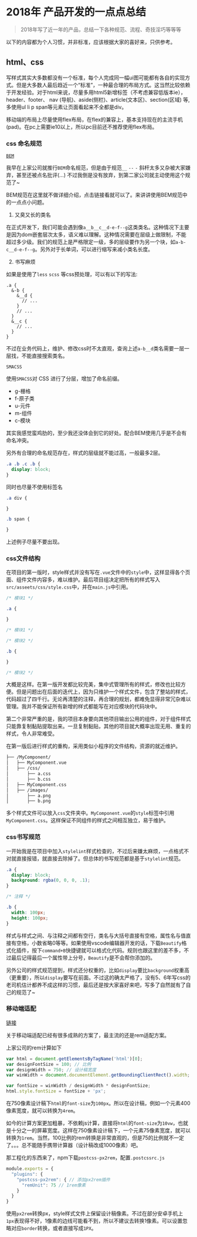 # 2018年 产品开发的一点点总结

> 2018年写了近一年的产品，总结一下各种规范、流程、奇技淫巧等等等

以下的内容都为个人习惯，并非标准，应该根据大家的喜好来，只供参考。

## html、css

写样式其实大多数都没有一个标准，每个人完成同一幅ui图可能都有各自的实现方式。但是大多数人最后趋近一个“标准”，一种最合理的布局方式。这当然比较依赖于开发经验。对于html来说，尽量多用html5新增标签（不考虑兼容低版本ie），header、footer、 nav (导航)、aside(侧栏)、article(文本区)、section(区域) 等, 多使用ul li p span等元素让页面看起来不全都是div。

移动端的布局上尽量使用flex布局，在flex的兼容上，基本支持现在的主流手机(pad)。在pc上需要ie10以上，所以pc目前还不推荐使用flex布局。

### css 命名规范

[`BEM`](https://juejin.im/post/5b925e616fb9a05cdd2ce70d)

我早在上家公司就推行`BEM`命名规范，但是由于规范`__` `--` `-` 斜杆太多又杂被大家嫌弃，甚至还被点名批评(...) 不过我倒是没有放弃，到第二家公司就主动使用这个规范了~

BEM规范在这里就不做详细介绍，点击链接看就可以了。来讲讲使用BEM规范中的一点点小问题。

1. 又臭又长的类名

在正式开发下，我们可能会遇到像`a__b__c__d-e-f--g`这类类名。这种情况下主要是因为dom嵌套层次太多，语义难以理解。这种情况需要在层级上做限制，不能超过多少级。我们的规范上是严格限定一级，多的层级要作为另一个块，如`a-b-c__d-e-f--g`。另外对于长单词，可以进行缩写来减小类名长度。

2. 书写麻烦

如果是使用了`less` `scss` 等css预处理，可以有以下的写法:

```less
.a {
  &-b {
    &__d {
      // ...
    }
    // ...
  }
  &__c {
    // ...
  }
}
```

不过在业务代码上，维护、修改css时不太直观，查询上述`a-b__d`类名需要一层一层找，不能直接搜索类名。

`SMACSS`

使用`SMACSS`对 CSS 进行了分层，增加了命名前缀。

* g-栅格
* f-原子类
* u-元件
* m-组件
* c-模块

其实我感觉蛮鸡肋的，至少我还没体会到它的好处。配合BEM使用几乎是不会有命名冲突。

另外有合理的命名规范存在，样式的层级就不能过高，一般最多2层。

```css
.a .b .c .b {
  display: block;
}
```

同时也尽量不使用标签名

```css
.a div {

}

.b span {

}
```

上述例子尽量不要出现。

### css文件结构

在项目的第一版时，style样式并没有写在`.vue`文件中的`style`中，这样显得各个页面、组件文件内容多，难以维护。最后项目组决定把所有的样式写入`src/asseets/css/style.css`中，并在`main.js`中引用。

```css
/* 模块1 */

.a {

}

/* 模块1 */

/* 模块2 */

.b {

}

/* 模块2 */
```

大概是这样。在第一版开发都比较完美，集中式管理所有的样式，修改也比较方便。但是问题出在后面的迭代上，因为只维护一个样式文件，包含了整站的样式，代码超过了四千行。无论再清楚的注释，再合理的规划，都难免显得非常冗杂难以管理。我并不能保证所有新增的样式都能写在对应模块的代码块中。

第二个非常严重的是，我的项目本身要向其他项目输出公用的组件，对于组件样式只能靠复制黏贴提取出来。一旦复制黏贴，其他的项目就大概率出现无用、重复的样式，令人非常难受。

在第一版后进行样式的重构，采用类似小程序的文件结构，资源的就近维护。

```bash
├── /MyComponent/
│   ├── MyComponent.vue
│   ├── /css/
│       ├── a.css
│       ├── b.css
│   ├── MyComponent.css
│   ├── /images/
│       ├── a.png
│       ├── b.png
```

多个样式文件可以放入`css`文件夹中。`MyComponent.vue`的`style`标签中引用`MyComponent.css`。这样保证不同组件的样式之间相互独立，易于维护。

### css书写规范

一开始我是在项目中加入`stylelint`样式检查的，不过后来嫌太麻烦，一点格式不对就直接报错，就直接去除掉了。但总体的书写规范都是基于`stylelint`规范。

```css
.a {
  display: block;
  background: rgba(0, 0, 0, .1);
}

/* 注释 */

.b {
  width: 100px;
  height: 100px;
}
```

样式与样式之间、与注释之间都有空行，类名与大括号直接有空格，属性名与值直接有空格，小数省略0等等。如果使用vscode编辑器开发的话，下载`Beautify`格式化插件，按下`command+B`快捷键就可以格式化代码。规则也跟这里的差不多，不过最后记得最后一个属性带上分号，`Beautify`是不会帮你添加的。

另外公司的样式规范提到，样式还分权重的，比如`display`要比`background`权重高（更重要），所以`display`要写在前面。不过这的确太严格了，没有5、6年写css的老司机估计都养不成这样的习惯，最后还是按大家喜好来吧，写多了自然就有了自己的规范了~

### 移动端适配

[链接](https://juejin.im/post/5c0dd7ac6fb9a049c43d7edc)

关于移动端适配已经有很多成熟的方案了，最主流的还是rem适配方案。

上家公司的rem计算如下

```js
var html = document.getElementsByTagName('html')[0];
var designFontSize = 100; // 比例
var designWidth = 750; // 设计稿宽度
var winWidth = document.documentElement.getBoundingClientRect().width; // document宽度

var fontSize = winWidth / designWidth * designFontSize;
html.style.fontSize = fontSize + 'px';
```

在750像素设计稿下`html`的`font-size`为`100px`。所以在设计稿，例如一个元素400像素宽度，就可以转换为`4rem`。

如今的计算方案更加粗暴，不依赖js计算，直接将`html`的`font-size`为`10vw`，也就是十分之一的屏幕宽度。这样在750像素设计稿下，一个元素75像素宽度，就可以转换为`1rem`。当然，100比例的rem转换是非常直观的，但是75的比例就不一定了。。。总不能随手携带计算器（设计稿改成1000像素）吧。

那工程化的东西来了，npm下载`postcss-px2rem`，配置`.postcssrc.js`

```js
module.exports = {
  "plugins": {
    "postcss-px2rem": { // 添加px2rem插件
      "remUnit": 75 // 1rem像素
    }
  }
}
```

使用`px2rem`转换px，style样式文件上保留设计稿像素。不过在部分安卓手机上`1px`表现得不好，1像素的边线可能看不到，所以不建议去转换1像素。可以设置忽略对应`border`转换，或者直接写成`1PX`。